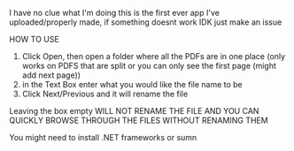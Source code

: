 I have no clue what I'm doing this is the first ever app I've uploaded/properly made, if something doesnt work IDK just make an issue

HOW TO USE

1. Click Open, then open a folder where all the PDFs are in one place (only works on PDFS that are split or you can only see the first page (might add next page))
2. in the Text Box enter what you would like the file name to be
3. Click Next/Previous and it will rename the file

Leaving the box empty WILL NOT RENAME THE FILE AND YOU CAN QUICKLY BROWSE THROUGH THE FILES WITHOUT RENAMING THEM

You might need to install .NET frameworks or sumn
